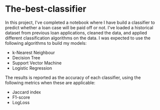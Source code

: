 # The-best-classifier

In this project, I've completed a notebook where I have build a classifier to predict whether a loan case will be paid off or not.
I've loaded a historical dataset from previous loan applications, cleaned the data, and applied different classification algorithms on the data. 
I was expected to use the following algorithms to build my models:
* k-Nearest Neighbour
* Decision Tree
* Support Vector Machine
* Logistic Regression

The results is reported as the accuracy of each classifier, using the following metrics when these are applicable:
* Jaccard index
* F1-score
* LogLoss
